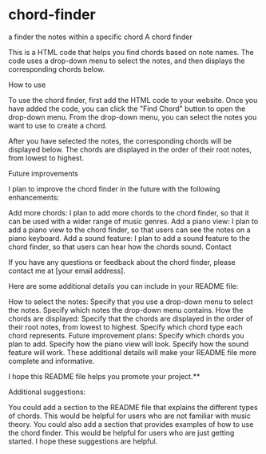 # chord-finder
 a finder the notes within a specific chord
A chord finder

This is a HTML code that helps you find chords based on note names. The code uses a drop-down menu to select the notes, and then displays the corresponding chords below.

How to use

To use the chord finder, first add the HTML code to your website. Once you have added the code, you can click the "Find Chord" button to open the drop-down menu. From the drop-down menu, you can select the notes you want to use to create a chord.

After you have selected the notes, the corresponding chords will be displayed below. The chords are displayed in the order of their root notes, from lowest to highest.

Future improvements

I plan to improve the chord finder in the future with the following enhancements:

Add more chords: I plan to add more chords to the chord finder, so that it can be used with a wider range of music genres.
Add a piano view: I plan to add a piano view to the chord finder, so that users can see the notes on a piano keyboard.
Add a sound feature: I plan to add a sound feature to the chord finder, so that users can hear how the chords sound.
Contact

If you have any questions or feedback about the chord finder, please contact me at [your email address].

Here are some additional details you can include in your README file:

How to select the notes:
Specify that you use a drop-down menu to select the notes.
Specify which notes the drop-down menu contains.
How the chords are displayed:
Specify that the chords are displayed in the order of their root notes, from lowest to highest.
Specify which chord type each chord represents.
Future improvement plans:
Specify which chords you plan to add.
Specify how the piano view will look.
Specify how the sound feature will work.
These additional details will make your README file more complete and informative.

I hope this README file helps you promote your project.**

Additional suggestions:

You could add a section to the README file that explains the different types of chords. This would be helpful for users who are not familiar with music theory.
You could also add a section that provides examples of how to use the chord finder. This would be helpful for users who are just getting started.
I hope these suggestions are helpful.